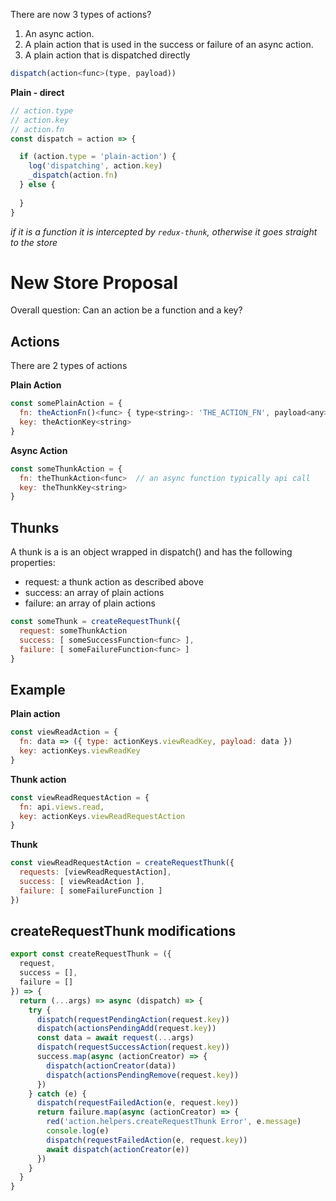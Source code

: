 There are now 3 types of actions?

1. An async action.
2. A plain action that is used in the success or failure of an async action.
3. A plain action that is dispatched directly

```js
dispatch(action<func>(type, payload))
```

**Plain - direct**


```js
// action.type
// action.key
// action.fn
const dispatch = action => {

  if (action.type = 'plain-action') {
    log('dispatching', action.key)
    _dispatch(action.fn)
  } else {
    
  }
}
```

*if it is a function it is intercepted by `redux-thunk`, otherwise it goes straight to the store*






# New Store Proposal

Overall question: Can an action be a function and a key?

## Actions

There are 2 types of actions

**Plain Action**

```js
const somePlainAction = {
  fn: theActionFn()<func> { type<string>: 'THE_ACTION_FN', payload<any>: somePayload<any> }
  key: theActionKey<string>
}
```

**Async Action**

```js
const someThunkAction = {
  fn: theThunkAction<func>  // an async function typically api call
  key: theThunkKey<string>
}
```

## Thunks

A thunk is a is an object wrapped in dispatch() and has the following properties:

- request: a thunk action as described above
- success: an array of plain actions
- failure: an array of plain actions


```js
const someThunk = createRequestThunk({
  request: someThunkAction
  success: [ someSuccessFunction<func> ],
  failure: [ someFailureFunction<func> ]
}
```


## Example

**Plain action**

```js
const viewReadAction = {
  fn: data => ({ type: actionKeys.viewReadKey, payload: data })
  key: actionKeys.viewReadKey
}
```

**Thunk action**

```js
const viewReadRequestAction = {
  fn: api.views.read,
  key: actionKeys.viewReadRequestAction
}
```

**Thunk**

```js
const viewReadRequestAction = createRequestThunk({
  requests: [viewReadRequestAction],
  success: [ viewReadAction ],
  failure: [ someFailureFunction ]
})
```

## createRequestThunk modifications

```js
export const createRequestThunk = ({
  request,
  success = [],
  failure = []
}) => {
  return (...args) => async (dispatch) => {
    try {
      dispatch(requestPendingAction(request.key))
      dispatch(actionsPendingAdd(request.key))
      const data = await request(...args)
      dispatch(requestSuccessAction(request.key))
      success.map(async (actionCreator) => {
        dispatch(actionCreator(data))
        dispatch(actionsPendingRemove(request.key))
      })
    } catch (e) {
      dispatch(requestFailedAction(e, request.key))
      return failure.map(async (actionCreator) => {
        red('action.helpers.createRequestThunk Error', e.message)
        console.log(e)
        dispatch(requestFailedAction(e, request.key))
        await dispatch(actionCreator(e))
      })
    }
  }
}
```


























